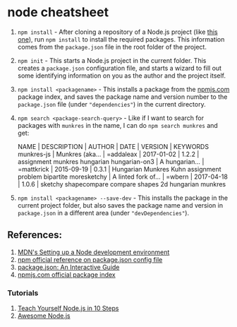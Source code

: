 # node cheatsheet

1. `npm install` - After cloning a repository of a Node.js project (like [this one](https://github.com/tothebeat/emergency-compliment)), run `npm install` to install the required packages. This information comes from the `package.json` file in the root folder of the project.
1. `npm init` - This starts a Node.js project in the current folder. This creates a `package.json` configuration file, and starts a wizard to fill out some identifying information on you as the author and the project itself.
1. `npm install <packagename>` - This installs a package from the [npmjs.com](https://www.npmjs.com/) package index, and saves the package name and version number to the `package.json` file (under `"dependencies"`) in the current directory.
1. `npm search <package-search-query>` - Like if I want to search for packages with `munkres` in the name, I can do `npm search munkres` and get:

    NAME                      | DESCRIPTION          | AUTHOR          | DATE       | VERSION  | KEYWORDS
    munkres-js                | Munkres (aka…        | =addaleax       | 2017-01-02 | 1.2.2    | assignment munkres hungarian
    hungarian-on3             | A hungarian…         | =mattkrick      | 2015-09-19 | 0.3.1    | Hungarian Munkres Kuhn assignment problem bipartite
    moresketchy               | A linted fork of…    | =wbern          | 2017-04-18 | 1.0.6    | sketchy shapecompare compare shapes 2d hungarian munkres

1. `npm install <packagename> --save-dev` - This installs the package in the current project folder, but also saves the package name and version in `package.json` in a different area (under `"devDependencies"`).

## References:

1. [MDN's Setting up a Node development environment](https://developer.mozilla.org/en-US/docs/Learn/Server-side/Express_Nodejs/development_environment)
1. [npm official reference on package.json config file](https://docs.npmjs.com/files/package.json)
1. [package.json: An Interactive Guide](http://browsenpm.org/package.json)
1. [npmjs.com official package index](https://www.npmjs.com/)

### Tutorials

1. [Teach Yourself Node.js in 10 Steps](https://ponyfoo.com/articles/teach-yourself-nodejs-in-10-steps)
1. [Awesome Node.js](https://github.com/sindresorhus/awesome-nodejs/blob/master/readme.md)
